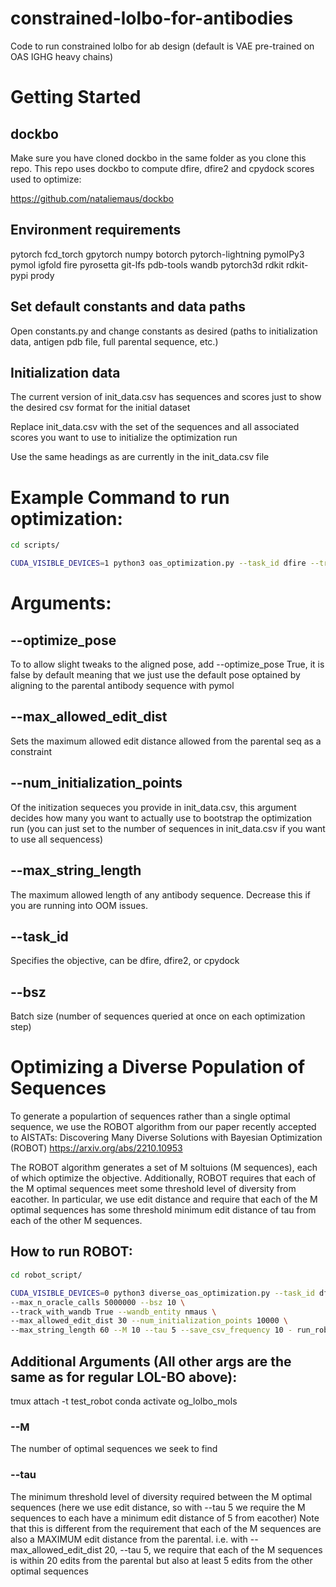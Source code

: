 # constrained-lolbo-for-antibodies
Code to run constrained lolbo for ab design (default is VAE pre-trained on OAS IGHG heavy chains)

# Getting Started 

## dockbo 
Make sure you have cloned dockbo in the same folder as you clone this repo. This repo uses dockbo to compute dfire, dfire2 and cpydock scores used to optimize:

https://github.com/nataliemaus/dockbo

## Environment requirements 
pytorch 
fcd_torch 
gpytorch 
numpy 
botorch 
pytorch-lightning
pymolPy3
pymol 
igfold 
fire
pyrosetta 
git-lfs 
pdb-tools 
wandb 
pytorch3d
rdkit
rdkit-pypi
prody 

## Set default constants and data paths

Open constants.py and change constants as desired 
(paths to initialization data, antigen pdb file, full parental sequence, etc.)

## Initialization data 
The current version of init_data.csv has sequences and scores just to show the desired csv format for the initial dataset 

Replace init_data.csv with the set of the sequences and all associated scores you want to use to initialize the optimization run 

Use the same headings as are currently in the init_data.csv file 

# Example Command to run optimization: 

```Bash
cd scripts/

CUDA_VISIBLE_DEVICES=1 python3 oas_optimization.py --task_id dfire --track_with_wandb True --wandb_entity nmaus --max_allowed_edit_dist 10 --num_initialization_points 10000 --max_string_length 200 --bsz 10 - run_lolbo - done 
```

# Arguments: 
## --optimize_pose 
To to allow slight tweaks to the aligned pose, add --optimize_pose True, it is false by default meaning that we just use the default pose optained by aligning to the parental antibody sequence with pymol 

## --max_allowed_edit_dist
Sets the maximum allowed edit distance allowed from the parental seq as a constraint


## --num_initialization_points
Of the initization sequeces you provide in init_data.csv, this argument decides how many you want to actually use to bootstrap the optimization run (you can just set to the number of sequences in init_data.csv if you want to use all sequencess)

## --max_string_length
The maximum allowed length of any antibody sequence. Decrease this if you are running into OOM issues. 

## --task_id 
Specifies the objective, can be dfire, dfire2, or cpydock 

## --bsz
Batch size (number of sequences queried at once on each optimization step)


# Optimizing a Diverse Population of Sequences
To generate a populartion of sequences rather than a single optimal sequence, 
we use the ROBOT algorithm from our paper recently accepted to AISTATs:
Discovering Many Diverse Solutions with Bayesian Optimization (ROBOT)
https://arxiv.org/abs/2210.10953

The ROBOT algorithm generates a set of M soltuions (M sequences), 
each of which optimize the objective. Additionally, ROBOT requires
that each of the M optimal sequences meet some threshold level of
diversity from eacother. In particular, we use edit distance and require
that each of the M optimal sequences has some threshold minimum edit distance
of tau from each of the other M sequences. 


## How to run ROBOT: 
```Bash
cd robot_script/

CUDA_VISIBLE_DEVICES=0 python3 diverse_oas_optimization.py --task_id dfire \
--max_n_oracle_calls 5000000 --bsz 10 \
--track_with_wandb True --wandb_entity nmaus \
--max_allowed_edit_dist 30 --num_initialization_points 10000 \
--max_string_length 60 --M 10 --tau 5 --save_csv_frequency 10 - run_robot - done 
```

## Additional Arguments (All other args are the same as for regular LOL-BO above): 
tmux attach -t test_robot 
conda activate og_lolbo_mols

### --M
The number of optimal sequences we seek to find 

### --tau 
The minimum threshold level of diversity required between the M optimal sequences
(here we use edit distance, so with --tau 5 we require the M sequences to each 
have a minimum edit distance of 5 from eacother)
Note that this is different from the requirement that each of the M 
sequences are also a MAXIMUM edit distance from the parental. 
i.e. with --max_allowed_edit_dist 20, --tau 5, we require that 
each of the M sequences is within 20 edits from the parental 
but also at least 5 edits from the other optimal sequences 




